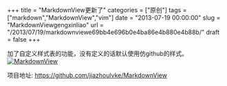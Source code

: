 +++
title = "MarkdownView更新了"
categories = ["原创"]
tags = ["markdown","MarkdownView","vim"]
date = "2013-07-19 00:00:00"
slug = "MarkdownViewgengxinliao"
url = "/2013/07/19/markdownviewe69bb4e696b0e4ba86e4b880e4b88b/"
draft = false
+++

加了自定义样式表的功能，没有定义的话默认使用仿github的样式。
[![MarkdownView](/static/wp-content/uploads/2013/07/MarkdownView.png)](http://www.jiazhoulvke.com/?attachment_id=238)

项目地址: https://github.com/jiazhoulvke/MarkdownView
